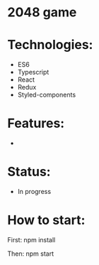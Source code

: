 # 2048 game

# Technologies:
- ES6
- Typescript
- React
- Redux
- Styled-components




# Features:

-

# Status:

- In progress

# How to start:
First:
npm install

Then:
npm start



